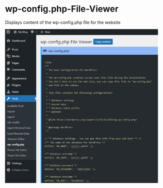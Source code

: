 # wp-config.php-File-Viewer
Displays content of the wp-config.php file for the website

![screenshot](/screenshot.png)
